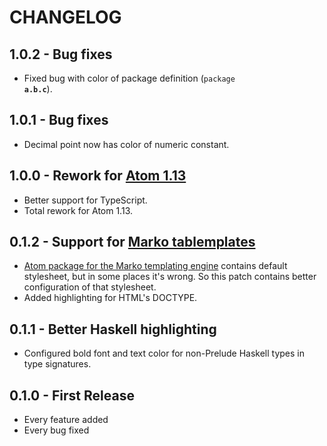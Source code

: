 # CHANGELOG

## 1.0.2 - Bug fixes

-   Fixed bug with color of package definition (<code>package <b>a.b.c</b></code>).

## 1.0.1 - Bug fixes

-   Decimal point now has color of numeric constant.

## 1.0.0 - Rework for [Atom 1.13](http://blog.atom.io/2017/01/10/atom-1-13.html)

-   Better support for TypeScript.
-   Total rework for Atom 1.13.

## 0.1.2 - Support for [Marko tablemplates](http://markojs.com)

-   [Atom package for the Marko templating engine](https://atom.io/packages/language-marko) contains default stylesheet,
    but in some places it's wrong. So this patch contains better configuration of that stylesheet.
-   Added highlighting for HTML's DOCTYPE.

## 0.1.1 - Better Haskell highlighting

-   Configured bold font and text color for non-Prelude Haskell types in type signatures.

## 0.1.0 - First Release

-   Every feature added
-   Every bug fixed
